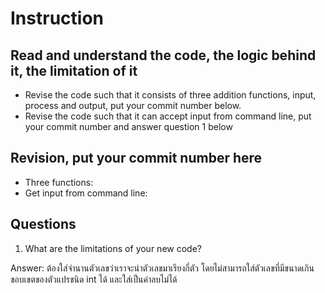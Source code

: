 ﻿# Instruction

## Read and understand the code, the logic behind it, the limitation of it
* Revise the code such that it consists of three addition functions, input, process and output, put your commit number below.
* Revise the code such that it can accept input from command line, put your commit number and answer question 1 below

## Revision, put your commit number here
* Three functions: 
* Get input from command line:

## Questions
1. What are the limitations of your new code?

Answer: ต้องใส่จำนานตัวเลขว่าเราจะนำตัวเลขมาเรียงกี่ตัว โดยไม่สามารถใส่ตัวเลขที่มีขนาดเกินขอบเขตของตัวแปรชนิด int ได้ และใส่เป็นค่าลบไม่ได้